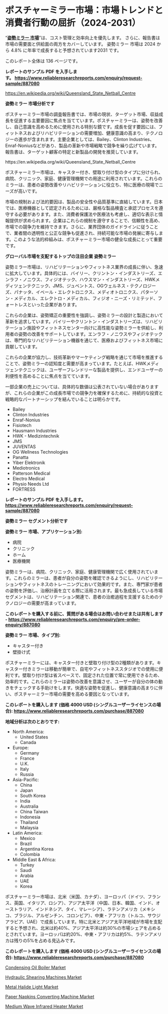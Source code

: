 <p><h1>ポスチャーミラー市場：市場トレンドと消費者行動の屈折（2024-2031）</h1></p><p>&ldquo;<strong><a href="https://www.reliableresearchreports.com/posture-mirrors-r887080?utm_campaign=110&utm_medium=9&utm_source=Github&utm_content=ia&utm_term=23102024&utm_id=posture-mirrors">姿勢ミラー 市場</a></strong>&rdquo;は、コスト管理と効率向上を優先します。 さらに、報告書は市場の需要面と供給面の両方をカバーしています。 姿勢ミラー 市場は 2024 から 4.8% に年率で成長すると予想されています2031 です。</p>
<p>このレポート全体は 136 ページです。</p>
<p><strong>レポートのサンプル PDF を入手します。&nbsp;<a href="https://www.reliableresearchreports.com/enquiry/request-sample/887080?utm_campaign=110&utm_medium=9&utm_source=Github&utm_content=ia&utm_term=23102024&utm_id=posture-mirrors">https://www.reliableresearchreports.com/enquiry/request-sample/887080</a></strong></p>
<p><a href="https://en.wikipedia.org/wiki/Queensland_State_Netball_Centre?utm_campaign=110&utm_medium=9&utm_source=Github&utm_content=ia&utm_term=23102024&utm_id=posture-mirrors">https://en.wikipedia.org/wiki/Queensland_State_Netball_Centre</a></p>
<p><strong>姿勢ミラー 市場分析です</strong></p>
<p><p>ポスチャーミラー市場の調査報告書では、市場の現状、ターゲット市場、収益成長を促進する主要要因に焦点を当てています。ポスチャーミラーは、姿勢を改善し、自己意識を高めるために使用される特別な鏡です。成長を促す要因には、フィットネスおよびリハビリテーションの需要増加、健康意識の高まり、テクノロジーの進歩が含まれます。主要企業としては、Bailey、Clinton Industries、Enraf-Noniusなどがあり、製品の革新や市場戦略で競争を繰り広げています。報告書は、ターゲット顧客の特定と新製品の開発を推奨しています。</p></p>
<p>https://en.wikipedia.org/wiki/Queensland_State_Netball_Centre</p>
<p><p>ポスチャーミラー市場は、キャスター付き、壁取り付け型のタイプに分けられ、病院、クリニック、家庭、健康管理機関での用途に利用されています。これらのミラーは、患者の姿勢改善やリハビリテーションに役立ち、特に医療の現場でニーズが高いです。</p><p>市場の規制および法的要因は、製品の安全性や品質基準に直結しています。日本では、医療機器として認定されるためには、厳格な製品検査と承認プロセスを遵守する必要があります。また、消費者保護法や医療法も考慮し、適切な表示と情報提供が求められます。企業はこれらの規制を遵守することで、信頼性を高め、市場での競争力を維持できます。さらに、業界団体のガイドラインに従うことで、業者間の透明性と公正な競争も促進され、持続可能な市場の発展に寄与します。このような法的枠組みは、ポスチャーミラー市場の健全な成長にとって重要です。</p></p>
<p><strong>グローバル市場を支配するトップの注目企業 姿勢ミラー</strong></p>
<p><p>姿勢ミラー市場は、リハビリテーションやフィットネス業界の成長に伴い、急速に拡大しています。具体的には、バイリー、クリントン・インダストリーズ、エンラフ・ノニウス、フィジオテック、ハウスマン・インダストリーズ、HWKメディツェンテクニック、JMS、ジュベントス、OGウェルネス・テクノロジーズ、パナッタ、イベール・エレクトロニクス、メディオトロニクス、パターソン・メディカル、エレクトロ・メディカル、フィジオ・ニーズ・リミテッド、フォートレスといった企業があります。</p><p>これらの企業は、姿勢矯正の重要性を強調し、姿勢ミラーの設計と製造において革新を追求しています。バイリーやクリントン・インダストリーズは、リハビリテーション施設やフィットネスセンター向けに高性能な姿勢ミラーを供給し、利用者の姿勢の改善をサポートしています。エンラフ・ノニウスやフィジオテックは、専門的なリハビリテーション機器を通じて、医療およびフィットネス市場に貢献しています。</p><p>これらの企業が協力し、技術革新やマーケティング戦略を通じて市場を推進することで、姿勢ミラーの認知度と需要が高まっています。たとえば、HWKメディツェンテクニックは、ユーザーフレンドリーな製品を提供し、エンドユーザーの利便性を高めることに焦点を当てています。</p><p>一部企業の売上については、具体的な数値は公表されていない場合がありますが、これらの企業がこの成長市場での競争力を確保するために、持続的な投資と戦略的なパートナーシップを結んでいることは明らかです。</p></p>
<p><ul><li>Bailey</li><li>Clinton Industries</li><li>Enraf-Nonius</li><li>Fisiotech</li><li>Hausmann Industries</li><li>HWK - Medizintechnik</li><li>JMS</li><li>JUVENTAS</li><li>OG Wellness Technologies</li><li>Panatta</li><li>Yiber Elektronik</li><li>Mediotronics</li><li>Patterson Medical</li><li>Electro Medical</li><li>Physio Needs Ltd</li><li>FORTRESS</li></ul></p>
<p><strong>レポートのサンプル PDF を入手します。 <a href="https://www.reliableresearchreports.com/enquiry/request-sample/887080?utm_campaign=110&utm_medium=9&utm_source=Github&utm_content=ia&utm_term=23102024&utm_id=posture-mirrors">https://www.reliableresearchreports.com/enquiry/request-sample/887080</a></strong></p>
<p><strong>姿勢ミラー セグメント分析です</strong></p>
<p><strong>姿勢ミラー 市場、アプリケーション別:</strong></p>
<p><ul><li>病院</li><li>クリニック</li><li>ホーム</li><li>医療機関</li></ul></p>
<p><p>姿勢ミラーは、病院、クリニック、家庭、健康管理機関で広く使用されています。これらのミラーは、患者が自分の姿勢を確認できるようにし、リハビリテーションやフィットネスのトレーニングにおいて効果的です。また、専門家が患者の姿勢を評価し、治療計画を立てる際に活用されます。最も急成長している市場セグメントは、リハビリテーション関連で、患者の治癒過程を支援するためのテクノロジーの需要が高まっています。</p></p>
<p><strong>このレポートを購入する前に、質問がある場合はお問い合わせまたは共有します - <a href="https://www.reliableresearchreports.com/enquiry/pre-order-enquiry/887080?utm_campaign=110&utm_medium=9&utm_source=Github&utm_content=ia&utm_term=23102024&utm_id=posture-mirrors">https://www.reliableresearchreports.com/enquiry/pre-order-enquiry/887080</a></strong></p>
<p><strong>姿勢ミラー 市場、タイプ別:</strong></p>
<p><ul><li>キャスター付き</li><li>壁掛け式</li></ul></p>
<p><p>ポスチャーミラーには、キャスター付きと壁取り付け型の2種類があります。キャスター付きミラーは移動が簡単で、自宅やフィットネススタジオでの使用に便利です。壁取り付け型は省スペースで、固定された位置で常に使用できるため、効率的です。これらのミラーは姿勢の改善を意識させ、ユーザーが自分の体の動きをチェックする手助けをします。快適な姿勢を促進し、健康意識の高まりに伴い、ポスチャーミラー市場の需要を高める要因となっています。</p></p>
<p><strong>このレポートを購入します (価格 4000 USD (シングルユーザーライセンスの場合): <a href="https://www.reliableresearchreports.com/purchase/887080?utm_campaign=110&utm_medium=9&utm_source=Github&utm_content=ia&utm_term=23102024&utm_id=posture-mirrors">https://www.reliableresearchreports.com/purchase/887080</a></strong></p>
<p><strong>地域分析は次のとおりです:</strong></p>
<p><ul>
    <li>
        North America:
        <ul>
            <li>United States</li>
            <li>Canada</li>
        </ul>
    </li>
    <li>
        Europe:
        <ul>
            <li>Germany</li>
            <li>France</li>
            <li>U.K.</li>
            <li>Italy</li>
            <li>Russia</li>
        </ul>
    </li>
    <li>
        Asia-Pacific:
        <ul>
            <li>China</li>
            <li>Japan</li>
            <li>South Korea</li>
            <li>India</li>
            <li>Australia</li>
            <li>China Taiwan</li>
            <li>Indonesia</li>
            <li>Thailand</li>
            <li>Malaysia</li>
        </ul>
    </li>
    <li>
        Latin America:
        <ul>
            <li>Mexico</li>
            <li>Brazil</li>
            <li>Argentina Korea</li>
            <li>Colombia</li>
        </ul>
    </li>
    <li>
        Middle East & Africa:
        <ul>
            <li>Turkey</li>
            <li>Saudi</li>
            <li>Arabia</li>
            <li>UAE</li>
            <li>Korea</li>
        </ul>
    </li>
    </ul></p>
<p><p>ポスチャーミラー市場は、北米（米国、カナダ）、ヨーロッパ（ドイツ、フランス、英国、イタリア、ロシア）、アジア太平洋（中国、日本、韓国、インド、オーストラリア、インドネシア、タイ、マレーシア）、ラテンアメリカ（メキシコ、ブラジル、アルゼンチン、コロンビア）、中東・アフリカ（トルコ、サウジアラビア、UAE）で成長しています。特に北米とアジア太平洋地域が市場を支配すると予想され、北米は約40%、アジア太平洋は約30%の市場シェアを占めるとされています。ヨーロッパは約20%、中東・アフリカは約5%、ラテンアメリカは残りの5%を占める見込みです。</p></p>
<p><strong>このレポートを購入します (価格 4000 USD (シングルユーザーライセンスの場合): <a href="https://www.reliableresearchreports.com/purchase/887080?utm_campaign=110&utm_medium=9&utm_source=Github&utm_content=ia&utm_term=23102024&utm_id=posture-mirrors">https://www.reliableresearchreports.com/purchase/887080</a></strong></p>
<p><p><a href="https://issuu.com/reportprime-2/docs/condensing-oil-boiler-market-size-2_8e568e83c53f5a?utm_campaign=110&utm_medium=9&utm_source=Github&utm_content=ia&utm_term=23102024&utm_id=posture-mirrors">Condensing Oil Boiler Market</a></p><p><a href="https://www.linkedin.com/pulse/hydraulic-shearing-machines-revenue-growth-report-2024-rux0e?utm_campaign=110&utm_medium=9&utm_source=Github&utm_content=ia&utm_term=23102024&utm_id=posture-mirrors">Hydraulic Shearing Machines Market</a></p><p><a href="https://www.linkedin.com/pulse/metal-halide-light-market-global-insights-regional-analysis-k95qe?utm_campaign=110&utm_medium=9&utm_source=Github&utm_content=ia&utm_term=23102024&utm_id=posture-mirrors">Metal Halide Light Market</a></p><p><a href="https://github.com/kathiestrine5ty/Market-Research-Report-List-1/blob/main/paper-napkins-converting-machine-market.md?utm_campaign=110&utm_medium=9&utm_source=Github&utm_content=ia&utm_term=23102024&utm_id=posture-mirrors">Paper Napkins Converting Machine Market</a></p><p><a href="https://issuu.com/reportprime-2/docs/medium-wave-infrared-heater-market-_6fb84a76e5c286?utm_campaign=110&utm_medium=9&utm_source=Github&utm_content=ia&utm_term=23102024&utm_id=posture-mirrors">Medium Wave Infrared Heater Market</a></p></p>
